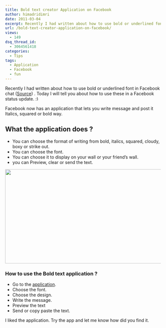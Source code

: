 ```yaml
---
title: Bold text creator Application on Facebook
author: himadridimri
date: 2011-03-04
excerpt: Recently I had written about how to use bold or underlined font in Facebook chat. Today I will tell you about how to use these in a Facebook status update. :)
url: /bold-text-creator-application-on-facebook/
views:
  - 149
dsq_thread_id:
  - 3064561418
categories:
  - Tips
tags:
  - Application
  - Facebook
  - fun
---
```

Recently I had written about how to use bold or underlined font in Facebook chat (<a href="http://fbknol.com/how-to-use-boldunderlined-fonts-in-facebook-chat/" onclick="_gaq.push(['_trackEvent', 'outbound-article', 'http://fbknol.com/how-to-use-boldunderlined-fonts-in-facebook-chat/', 'Source']);" >Source</a>) . Today I will tell you about how to use these in a Facebook status update. <img src="http://devilsworkshop.org/wp-includes/images/smilies/simple-smile.png" alt=":)" class="wp-smiley" style="height: 1em; max-height: 1em;" />

Facebook now has an application that lets you write message and post it Italics, squared or bold way.

## What the application does ?

  * You can choose the format of writing from bold, italics, squared, cloudy, boxy or strike out.
  * You can choose the font.
  * You can choose it to display on your wall or your friend&#8217;s wall.
  * you can Preview, clear or send the text.

[<img class="alignnone size-full  wp-image-52399" src="http://cdn.devilsworkshop.org/files/2011/03/Bold-text-Facebook.png" alt="" width="588" height="304" />][1]

### How to use the Bold text application ?

  * Go to the <a href="http://apps.facebook.com/bold-text/" onclick="_gaq.push(['_trackEvent', 'outbound-article', 'http://apps.facebook.com/bold-text/', 'application']);" >application</a>.
  * Choose the font.
  * Choose the design.
  * Write the message.
  * Preview the text
  * Send or copy paste the text.

I liked the application. Try the app and let me know how did you find it.

 [1]: http://cdn.devilsworkshop.org/files/2011/03/Bold-text-Facebook.png
